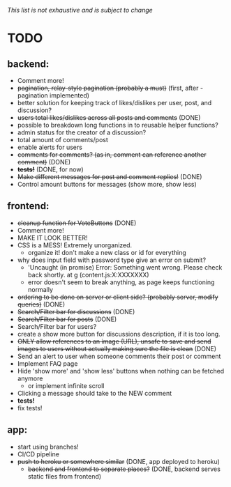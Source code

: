 *This list is not exhaustive and is subject to change*

# TODO

## backend:
- Comment more!
- ~~pagination, relay-style pagination (probably a must)~~ (first, after -pagination implemented)
- better solution for keeping track of likes/dislikes per user, post, and discussion?
- ~~users total likes/dislikes across all posts and comments~~ (DONE)
- possible to breakdown long functions in to reusable helper functions?
- admin status for the creator of a discussion?
- total amount of comments/post
- enable alerts for users
- ~~comments for comments? (as in, comment can reference another comment)~~ (DONE)
- ~~**tests!**~~ (DONE, for now)
- ~~Make different messages for post and comment replies!~~ (DONE)
- Control amount buttons for messages (show more, show less)

## frontend:
- ~~cleanup function for VoteButtons~~ (DONE)
- Comment more!
- MAKE IT LOOK BETTER!
- CSS is a MESS! Extremely unorganized.
  - organize it! don't make a new class or id for everything
- why does input field with password type give an error on submit?
  - 'Uncaught (in promise) Error: Something went wrong. Please check back shortly. at g (content.js:X:XXXXXXX)
  - error doesn't seem to break anything, as page keeps functioning normally
- ~~ordering to be done on server or client side? (probably server, modify queries)~~ (DONE)
- ~~Search/Filter bar for discussions~~ (DONE)
- ~~Search/Filter bar for posts~~ (DONE)
- Search/Filter bar for users?
- create a show more button for discussions description, if it is too long.
- ~~ONLY allow references to an image (URL), unsafe to save and send images to users without actually making sure the file is clean~~ (DONE)
- Send an alert to user when someone comments their post or comment
- Implement FAQ page
- Hide 'show more' and 'show less' buttons when nothing can be fetched anymore
	- or implement infinite scroll
- Clicking a message should take to the NEW comment
- **tests!**
- fix tests!

## app:
- start using branches!
- CI/CD pipeline
- ~~push to heroku or somewhere similar~~ (DONE, app deployed to heroku)
  - ~~backend and frontend to separate places?~~ (DONE, backend serves static files from frontend)